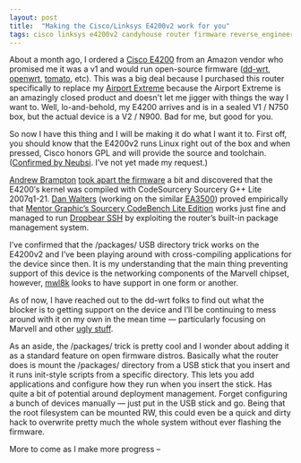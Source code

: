 ```yaml
---
layout: post
title:  "Making the Cisco/Linksys E4200v2 work for you"
tags: cisco linksys e4200v2 candyhouse router firmware reverse_engineering
---
```


About a month ago, I ordered a [Cisco E4200](http://amzn.to/2A5tUN0) from an Amazon vendor who promised me it was a v1 and would run open-source firmware ([dd-wrt](http://dd-wrt.com), [openwrt](http://openwrt.org/), [tomato](http://tomatousb.org/), etc).  This was a big deal because I purchased this router specifically to replace my [Airport Extreme](http://amzn.to/2A4FRm3) because the Airport Extreme is an amazingly closed product and doesn't let me jigger with things the way I want to.  Well, lo-and-behold, my E4200 arrives and is in a sealed V1 / N750 box, but the actual device is a V2 / N900.  Bad for me, but good for you.

So now I have this thing and I will be making it do what I want it to.  First off, you should know that the E4200v2 runs Linux right out of the box and when pressed, Cisco honors GPL and will provide the source and toolchain.  ([Confirmed by Neubsi](http://blog.bramp.net/post/2012/01/24/hacking-linksys-e4200v2-firmware/#comment-1005230407).  I’ve not yet made my request.)

[Andrew Brampton](http://bramp.net) [took apart the firmware](http://blog.bramp.net/post/2012/01/24/hacking-linksys-e4200v2-firmware/) a bit and discovered that the E4200′s kernel was compiled with CodeSourcery Sourcery G++ Lite 2007q1-21.  [Dan Walters](http://walters.io) (working on the similar [EA3500](http://amzn.to/2iQeEua)) proved empirically that [Mentor Graphic’s Sourcery CodeBench Lite Edition](https://www.mentor.com/embedded-software/sourcery-tools/sourcery-codebench/editions/lite-edition/) works just fine and managed to run [Dropbear SSH](https://matt.ucc.asn.au/dropbear/dropbear.html) by exploiting the router’s built-in package management system.

I’ve confirmed that the /packages/ USB directory trick works on the E4200v2 and I’ve been playing around with cross-compiling applications for the device since then.  It is my understanding that the main thing preventing support of this device is the networking components of the Marvell chipset, however, [mwl8k](https://wiki.debian.org/mwl8k) looks to have support in one form or another.

As of now, I have reached out to the dd-wrt folks to find out what the blocker is to getting support on the device and I’ll be continuing to mess around with it on my own in the mean time — particularly focusing on Marvell and other [ugly stuff](https://wikidevi.com/wiki/Linksys_E4200_v2).

As an aside, the /packages/ trick is pretty cool and I wonder about adding it as a standard feature on open firmware distros.  Basically what the router does is mount the /packages/ directory from a USB stick that you insert and it runs init-style scripts from a specific directory.  This lets you add applications and configure how they run when you insert the stick.  Has quite a bit of potential around deployment management.  Forget configuring a bunch of devices manually — just put in the USB stick and go.  Being that the root filesystem can be mounted RW, this could even be a quick and dirty hack to overwrite pretty much the whole system without ever flashing the firmware.

More to come as I make more progress –
